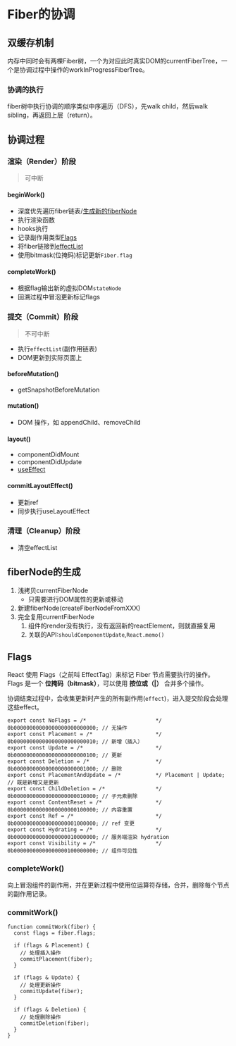 # Fiber的协调

## 双缓存机制
内存中同时会有两棵Fiber树，一个为对应此时真实DOM的currentFiberTree，一个是协调过程中操作的workInProgressFiberTree。
### 协调的执行
fiber树中执行协调的顺序类似中序遍历（DFS），先walk child，然后walk sibling，再返回上层（return）。

## 协调过程
### **渲染（Render）阶段**
>可中断
#### beginWork()
- 深度优先遍历fiber链表/[生成新的fiberNode](#fiberNode的生成)
- 执行渲染函数
- hooks执行
- 记录副作用类型[Flags](#Flags)
- 将fiber链接到[effectList](effectList.md)
- 使用bitmask(位掩码)标记更新`Fiber.flag`
#### completeWork()
- 根据flag输出新的虚拟DOM`stateNode`
- 回溯过程中冒泡更新标记flags

### **提交（Commit）阶段**
>不可中断
- 执行`effectList`(副作用链表)
- DOM更新到实际页面上
#### beforeMutation()
- getSnapshotBeforeMutation
#### mutation()
- DOM 操作，如 appendChild、removeChild
#### layout()
- componentDidMount
- componentDidUpdate
- [useEffect](API/useEffect.md)
#### commitLayoutEffect()
- 更新ref
- 同步执行useLayoutEffect

### 清理（Cleanup）阶段
- 清空effectList


## fiberNode的生成
1. 浅拷贝currentFiberNode
	- 只需要进行DOM属性的更新或移动
2. 新建fiberNode(createFiberNodeFromXXX)
3. 完全复用currentFiberNode
	1. 组件的render没有执行，没有返回新的reactElement，则就直接复用
	2. 关联的API:`shouldComponentUpdate`,`React.memo()`

## Flags
React 使用 Flags（之前叫 EffectTag）来标记 Fiber 节点需要执行的操作。Flags 是一个 **位掩码（bitmask）**，可以使用 **按位或（|）** 合并多个操作。

协调结束过程中，会收集更新时产生的所有副作用(`effect`)，进入提交阶段会处理这些effect。

```tsx
export const NoFlags = /*                      */ 0b00000000000000000000000000; // 无操作
export const Placement = /*                    */ 0b00000000000000000000000010; // 新增（插入）
export const Update = /*                       */ 0b00000000000000000000000100; // 更新
export const Deletion = /*                     */ 0b00000000000000000000001000; // 删除
export const PlacementAndUpdate = /*           */ Placement | Update;           // 既是新增又是更新
export const ChildDeletion = /*                */ 0b00000000000000000000010000; // 子元素删除
export const ContentReset = /*                 */ 0b00000000000000000000100000; // 内容重置
export const Ref = /*                          */ 0b00000000000000000001000000; // ref 变更
export const Hydrating = /*                    */ 0b00000000000000000010000000; // 服务端渲染 hydration
export const Visibility = /*                   */ 0b00000000000000000100000000; // 组件可见性
```


### completeWork() 
向上冒泡组件的副作用，并在更新过程中使用位运算符存储，合并，删除每个节点的副作用记录。

### commitWork()
```tsx
function commitWork(fiber) {
  const flags = fiber.flags;

  if (flags & Placement) {
    // 处理插入操作
    commitPlacement(fiber);
  }
  
  if (flags & Update) {
    // 处理更新操作
    commitUpdate(fiber);
  }
  
  if (flags & Deletion) {
    // 处理删除操作
    commitDeletion(fiber);
  }
}
```
